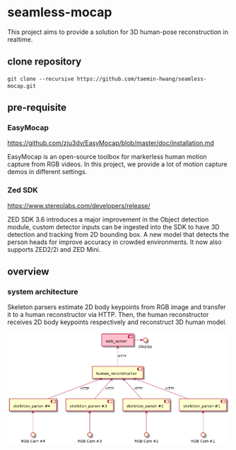 # seamless-mocap
This project aims to provide a solution for 3D human-pose reconstruction in realtime.

## clone repository
```
git clone --recursive https://github.com/taemin-hwang/seamless-mocap.git
```

## pre-requisite
### EasyMocap
<https://github.com/zju3dv/EasyMocap/blob/master/doc/installation.md>

EasyMocap is an open-source toolbox for markerless human motion capture from RGB videos. In this project, we provide a lot of motion capture demos in different settings.

### Zed SDK
<https://www.stereolabs.com/developers/release/>

ZED SDK 3.6 introduces a major improvement in the Object detection module, custom detector inputs can be ingested into the SDK to have 3D detection and tracking from 2D bounding box. A new model that detects the person heads for improve accuracy in crowded environments. It now also supports ZED2/2i and ZED Mini.

## overview
### system architecture
Skeleton parsers estimate 2D body keypoints from RGB image and transfer it to a human reconstructor via HTTP.
Then, the human reconstructor receives 2D body keypoints respectively and reconstruct 3D human model.

![overview](./doc/pic/overview.png)
